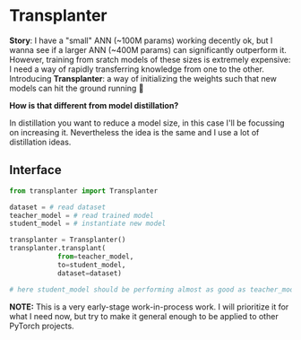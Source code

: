 # Transplanter

**Story**:
I have a "small" ANN (~100M params) working decently ok, but I wanna see if a larger ANN (~400M params) can significantly outperform it.
However, training from sratch models of these sizes is extremely expensive:
I need a way of rapidly transferring knowledge from one to the other.
Introducing **Transplanter**: a way of initializing the weights such that new models can hit the ground running 🏃

**How is that different from model distillation?**

In distillation you want to reduce a model size, in this case I'll be focussing on increasing it.
Nevertheless the idea is the same and I use a lot of distillation ideas.

## Interface

```python
from transplanter import Transplanter

dataset = # read dataset
teacher_model = # read trained model
student_model = # instantiate new model

transplanter = Transplanter()
transplanter.transplant(
            from=teacher_model,
            to=student_model,
            dataset=dataset)

# here student_model should be performing almost as good as teacher_model
```

**NOTE:** This is a very early-stage work-in-process work. I will prioritize it for what I need now, but try to make it general enough to be applied to other PyTorch projects.
